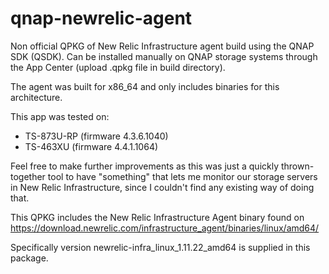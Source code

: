 # qnap-newrelic-agent
Non official QPKG of New Relic Infrastructure agent build using the QNAP SDK (QSDK). 
Can be installed manually on QNAP storage systems through the App Center (upload .qpkg file in build directory).

The agent was built for x86_64 and only includes binaries for this architecture.

This app was tested on:
  - TS-873U-RP (firmware 4.3.6.1040)
  - TS-463XU (firmware 4.4.1.1064)
  
Feel free to make further improvements as this was just a quickly thrown-together tool to have "something" that lets me monitor our storage servers in New Relic Infrastructure, since I couldn't find any existing way of doing that.

This QPKG includes the New Relic Infrastructure Agent binary found on https://download.newrelic.com/infrastructure_agent/binaries/linux/amd64/

Specifically version newrelic-infra_linux_1.11.22_amd64 is supplied in this package.
